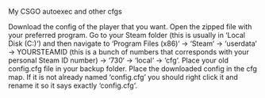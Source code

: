 My CSGO autoexec and other cfgs

Download the config of the player that you want.
Open the zipped file with your preferred program.
Go to your Steam folder (this is usually in ‘Local Disk (C:)‘) and then navigate to ‘Program Files (x86)‘ -> ‘Steam‘ -> ‘userdata‘ -> YOURSTEAMID (this is a bunch of numbers that corresponds with your personal Steam ID number) -> ‘730‘ -> ‘local‘ -> ‘cfg‘.
Place your old config.cfg file in your backup folder.
Place the downloaded config in the cfg map. If it is not already named ‘config.cfg’ you should right click it and rename it so it says exactly ‘config.cfg‘.